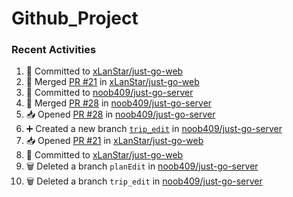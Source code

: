 # Github_Project

### Recent Activities
<!--START_SECTION:activity-->
1. 📝 Committed to [xLanStar/just-go-web](https://github.com/xLanStar/just-go-web/commit/f50b65418829728c1e628d2cee3727caa42ca184)
2. 🔀 Merged [PR #21](https://github.com/xLanStar/just-go-web/pull/21) in [xLanStar/just-go-web](https://github.com/xLanStar/just-go-web)
3. 📝 Committed to [noob409/just-go-server](https://github.com/noob409/just-go-server/commit/a5f425c1af1c4c8b1574e07d29ed48441dc9eea3)
4. 🔀 Merged [PR #28](https://github.com/noob409/just-go-server/pull/28) in [noob409/just-go-server](https://github.com/noob409/just-go-server)
5. 📥 Opened [PR #28](https://github.com/noob409/just-go-server/pull/28) in [noob409/just-go-server](https://github.com/noob409/just-go-server)
6. ➕ Created a new branch [`trip_edit`](https://github.com/noob409/just-go-server/tree/trip_edit) in [noob409/just-go-server](https://github.com/noob409/just-go-server)
7. 📥 Opened [PR #21](https://github.com/xLanStar/just-go-web/pull/21) in [xLanStar/just-go-web](https://github.com/xLanStar/just-go-web)
8. 📝 Committed to [xLanStar/just-go-web](https://github.com/xLanStar/just-go-web/commit/f50b65418829728c1e628d2cee3727caa42ca184)
9. 🗑️ Deleted a branch `planEdit` in [noob409/just-go-server](https://github.com/noob409/just-go-server)
10. 🗑️ Deleted a branch `trip_edit` in [noob409/just-go-server](https://github.com/noob409/just-go-server)
<!--END_SECTION:activity-->

